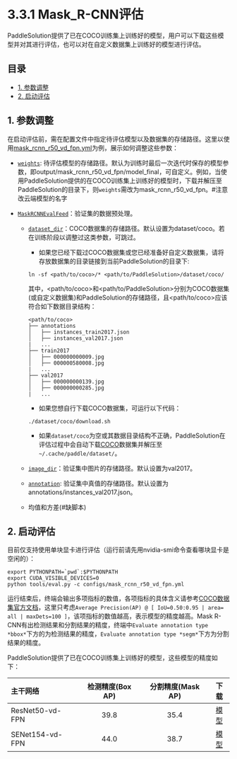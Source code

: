 # 3.3.1 Mask_R-CNN评估

PaddleSolution提供了已在COCO训练集上训练好的模型，用户可以下载这些模型并对其进行评估，也可以对在自定义数据集上训练好的模型进行评估。

## 目录
  * [1. 参数调整](#1-参数调整)
  * [2. 启动评估](#2-启动评估)

## 1. 参数调整

在启动评估前，需在配置文件中指定待评估模型以及数据集的存储路径。这里以使用[mask_rcnn_r50_vd_fpn.yml](../../configs/mask_rcnn_r50_vd_fpn.yml)为例，展示如何调整这些参数：

* [`weights`](https://github.com/FlyingQianMM/PaddleSolution/blob/3db658f8bb522e936663fea89970742d1f893dac/configs/mask_rcnn_r50_vd_fpn.yml#L12): 待评估模型的存储路径。默认为训练时最后一次迭代时保存的模型参数，即output/mask_rcnn_r50_vd_fpn/model_final，可自定义。例如，当使用PaddleSolution提供的在COCO训练集上训练好的模型时，下载并解压至PaddleSolution的目录下，则`weights`需改为mask_rcnn_r50_vd_fpn。#注意改云端模型的名字

* [`MaskRCNNEvalFeed`](https://github.com/FlyingQianMM/PaddleSolution/blob/3db658f8bb522e936663fea89970742d1f893dac/configs/mask_rcnn_r50_vd_fpn.yml#L147)：验证集的数据预处理。
  * [`dataset_dir`](https://github.com/FlyingQianMM/PaddleSolution/blob/3db658f8bb522e936663fea89970742d1f893dac/configs/mask_rcnn_r50_vd_fpn.yml#L151)：COCO数据集的存储路径。默认设置为dataset/coco。若在训练阶段以调整过这类参数，可跳过。
    * 如果您已经下载过COCO数据集或您已经准备好自定义数据集，请将存放数据集的目录链接到当前PaddleSolution的目录下:
    ```
    ln -sf <path/to/coco>/* <path/to/PaddleSolution>/dataset/coco/
    ```
    其中，<path/to/coco>和<path/to/PaddleSolution>分别为COCO数据集(或自定义数据集)和PaddleSolution的存储路径，且<path/to/coco>应该符合如下数据目录结构：

    ```
    <path/to/coco>
    ├── annotations
    │   ├── instances_train2017.json
    │   ├── instances_val2017.json
    |   ...
    ├── train2017
    │   ├── 000000000009.jpg
    │   ├── 000000580008.jpg
    |   ...
    ├── val2017
    │   ├── 000000000139.jpg
    │   ├── 000000000285.jpg
    |   ...

    ```
    * 如果您想自行下载COCO数据集，可运行以下代码：

    ```
    ./dataset/coco/download.sh
    ```
    * 如果`dataset/coco`为空或其数据目录结构不正确，PaddleSolution在评估过程中会自动下载[COCO](http://images.cocodataset.org)数据集并解压至`~/.cache/paddle/dataset/`。
  * [`image_dir`](https://github.com/FlyingQianMM/PaddleSolution/blob/3db658f8bb522e936663fea89970742d1f893dac/configs/mask_rcnn_r50_vd_fpn.yml#L152)：验证集中图片的存储路径。默认设置为val2017。
  * [`annotation`](https://github.com/FlyingQianMM/PaddleSolution/blob/3db658f8bb522e936663fea89970742d1f893dac/configs/mask_rcnn_r50_vd_fpn.yml#L153): 验证集中真值的存储路径。默认设置为annotations/instances_val2017.json。
  * 均值和方差(#缺脚本)
  
## 2. 启动评估

目前仅支持使用单块显卡进行评估（运行前请先用nvidia-smi命令查看哪块显卡是空闲的）：

```
export PYTHONPATH=`pwd`:$PYTHONPATH
export CUDA_VISIBLE_DEVICES=0
python tools/eval.py -c configs/mask_rcnn_r50_vd_fpn.yml
```

运行结束后，终端会输出多项指标的数值，各项指标的具体含义请参考[COCO数据集官方文档](http://cocodataset.org/#detection-eval)，这里只考虑`Average Precision(AP) @ [ IoU=0.50:0.95 | area= all | maxDets=100 ]`，该项指标的数值越高，表示模型的精度越高。Mask R-CNN有出检测结果和分割结果的精度，终端中`Evaluate annotation type *bbox*`下方的为检测结果的精度，`Evaluate annotation type *segm*`下方为分割结果的精度。

PaddleSolution提供了已在COCO训练集上训练好的模型，这些模型的精度如下：


| 主干网络             | 检测精度(Box AP) | 分割精度(Mask AP) |                           下载                           |
| :------------------ | :-------------: | :--------------: | :----------------------------------------------------------: |
| ResNet50-vd-FPN     |       39.8      |       35.4       | [模型](https://paddlemodels.bj.bcebos.com/object_detection/mask_rcnn_r50_vd_fpn_2x.tar)|
| SENet154-vd-FPN     |       44.0      |       38.7       | [模型](https://paddlemodels.bj.bcebos.com/object_detection/mask_rcnn_se154_vd_fpn_s1x.tar) |

